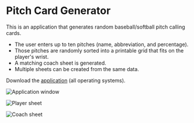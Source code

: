 # Pitch Card Generator
This is an application that generates random baseball/softball pitch calling cards.
- The user enters up to ten pitches (name, abbreviation, and percentage).
- Those pitches are randomly sorted into a printable grid that fits on the player's wrist.
- A matching coach sheet is generated.
- Multiple sheets can be created from the same data.

Download the [application](https://github.com/johnjago/Pitch/releases/download/v1.0/PitchCardGenerator.jar) (all operating systems).

![Application window](https://raw.githubusercontent.com/johnjago/Pitch/master/sample-1.png)

![Player sheet](https://raw.githubusercontent.com/johnjago/Pitch/master/sample-2.png)

![Coach sheet](https://raw.githubusercontent.com/johnjago/Pitch/master/sample-3.png)

